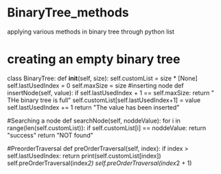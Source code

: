 # BinaryTree_methods
applying various methods in binary tree through  python list
# creating an empty binary tree
class BinaryTree:
    def __init__(self, size):
        self.customList = size * [None]
        self.lastUsedIndex = 0
        self.maxSize = size
#inserting node
    def insertNode(self, value):
        if self.lastUsedIndex + 1 == self.maxSize:
            return " THe binary tree is full"
        self.customList[self.lastUsedIndex+1] = value
        self.lastUsedIndex += 1
        return "The value has been inserted"

#Searching a node
    def searchNode(self, noddeValue):
        for i in range(len(self.customList)):
            if self.customList[i] == noddeValue:
                return "success"
        return "NOT found"

#PreorderTraversal 
    def preOrderTraversal(self, index):
        if index > self.lastUsedIndex:
            return
        print(self.customList[index])
        self.preOrderTraversal(index*2)
        self.preOrderTraversal(index*2 + 1)
        

